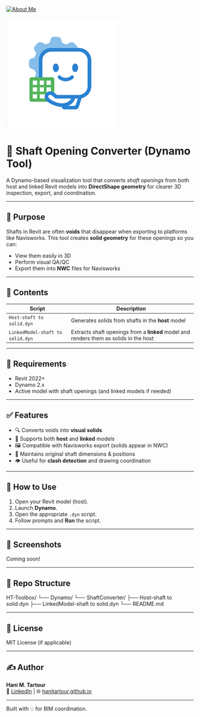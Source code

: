 [![About Me](https://img.shields.io/badge/About-Hani%20Tartour-orange?style=for-the-badge&logo=readthedocs)](https://hanitartour.github.io/about.html)

<p align="left">
  <img src="resources/BIMBuddy Logo-2d.png" width="300" alt="BIMBuddy Logo">

# 🚧 Shaft Opening Converter (Dynamo Tool)

A Dynamo-based visualization tool that converts *shaft openings* from both host and linked Revit models into **DirectShape geometry** for clearer 3D inspection, export, and coordination.

---

## 🧠 Purpose

Shafts in Revit are often **voids** that disappear when exporting to platforms like Navisworks. This tool creates **solid geometry** for these openings so you can:

- View them easily in 3D
- Perform visual QA/QC
- Export them into **NWC** files for Navisworks

---

## 📂 Contents

| Script                                | Description                                  |
|---------------------------------------|----------------------------------------------|
| `Host-shaft to solid.dyn`             | Generates solids from shafts in the **host** model |
| `LinkedModel-shaft to solid.dyn`      | Extracts shaft openings from a **linked** model and renders them as solids in the host |

---

## 🧰 Requirements

- Revit 2022+
- Dynamo 2.x
- Active model with shaft openings (and linked models if needed)

---

## ✅ Features

- 🔍 Converts voids into **visual solids**
- 🔗 Supports both **host** and **linked** models
- 🖼️ Compatible with Navisworks export (solids appear in NWC)
- 📐 Maintains original shaft dimensions & positions
- 👁️ Useful for **clash detection** and drawing coordination

---

## 🚀 How to Use

1. Open your Revit model (host).
2. Launch **Dynamo**.
3. Open the appropriate `.dyn` script.
4. Follow prompts and **Run** the script.

---

## 📸 Screenshots

Coming soon!

---

## 📁 Repo Structure
HT-Toolbox/
└── Dynamo/
└── ShaftConverter/
├── Host-shaft to solid.dyn
├── LinkedModel-shaft to solid.dyn
└── README.md


---

## 📃 License

MIT License (if applicable)

---

## ✍️ Author

**Hani M. Tartour**  
🔗 [LinkedIn](https://www.linkedin.com/in/hanimtartour) | 🌐 [hanitartour.github.io](https://hanitartour.github.io)

---

Built with 💡 for BIM coordination.
